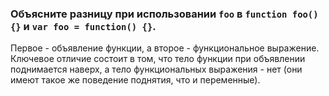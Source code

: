 ### Объясните разницу при использовании `foo` в `function foo() {}` и `var foo = function() {}`.

Первое - объявление функции, а второе - функциональное выражение. Ключевое отличие состоит в том, что тело функции при объявлении поднимается наверх, а тело функциональных выражения - нет (они имеют такое же поведение поднятия, что и переменные).
